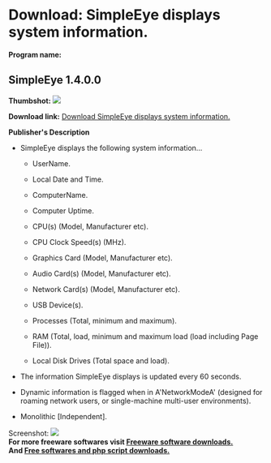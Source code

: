 # Download: SimpleEye displays system information.

**Program name:**

## SimpleEye 1.4.0.0

  
**Thumbshot:** ![](http://www.freewarefiles.com/screenshot/orsimpleeye_md.gif)   
  
**Download link:** [Download SimpleEye displays system information.](http://freesoftwares.boysofts.com/SimpleEye_program_18006.html)  
  


**Publisher's Description**  
  


  
  

  * SimpleEye displays the following system information... 
    * UserName.
  

    * Local Date and Time.
  

    * ComputerName.
  

    * Computer Uptime.
  

    * CPU(s) (Model, Manufacturer etc).
  

    * CPU Clock Speed(s) (MHz).
  

    * Graphics Card (Model, Manufacturer etc).
  

    * Audio Card(s) (Model, Manufacturer etc).
  

    * Network Card(s) (Model, Manufacturer etc).
  

    * USB Device(s).
  

    * Processes (Total, minimum and maximum).
  

    * RAM (Total, load, minimum and maximum load (load including Page File)).
  

    * Local Disk Drives (Total space and load).
  

  * The information SimpleEye displays is updated every 60 seconds.
  
  

  * Dynamic information is flagged when in A'NetworkModeA' (designed for roaming network users, or single-machine multi-user environments).
  
  

  * Monolithic [Independent].

  
  
Screenshot: ![](http://www.freewarefiles.com/screenshot/orsimpleeye.gif)   
**For more freeware softwares visit [Freeware software downloads.](http://freesoftwares.boysofts.com/)**   
**And [Free softwares and php script downloads.](http://www.boysofts.com/)**
